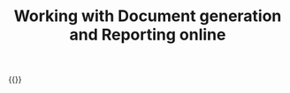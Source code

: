 ﻿---
title: "Working with Document generation and Reporting online"
articleTitle: "Working with Document generation and Reporting"
linktitle: "Document generation and Reporting"
type: docs
url: /report/
description: "Insert, edit, delete Document generation and Reporting programmatically via Cloud API."
weight: 220
---

{{<list-children-pages>}}

